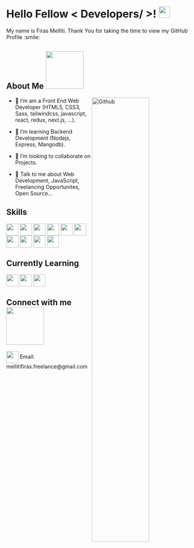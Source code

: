 <h1> Hello Fellow < Developers/ >! <img src = "https://raw.githubusercontent.com/MartinHeinz/MartinHeinz/master/wave.gif" width = 30px> </h1>
<p align='center'>
</p>


<div size='20px'>My name is Firas Melliti. Thank You for taking the time to view my GitHub Profile :smile: 
</div>

<h2> About Me <img src = "https://media0.giphy.com/media/KDDpcKigbfFpnejZs6/giphy.gif?cid=ecf05e47oy6f4zjs8g1qoiystc56cu7r9tb8a1fe76e05oty&rid=giphy.gif" width = 100px></h2>

<img width="55%" align="right" alt="Github" src="https://raw.githubusercontent.com/onimur/.github/master/.resources/git-header.svg" />


- 🔭 I’m am a Front End Web Developer (HTML5, CSS3, Sass, tailwindcss, javascript, react, redux, next.js, ...).

- 🌱 I’m learning Backend Development (Nodejs, Express, Mangodb).

- 👯 I’m looking to collaborate on Projects.

- 💬 Talk to me about Web Development, JavaScript, Freelancing Opportunites, Open Source...
  
<h2> Skills</h2>

<img width = '32px' align= 'center' src="https://raw.githubusercontent.com/rahulbanerjee26/githubAboutMeGenerator/main/icons/html.svg"/>  <img width = '32px' align= 'center' src="https://raw.githubusercontent.com/rahulbanerjee26/githubAboutMeGenerator/main/icons/css.svg"/>  <img width = '32px' align= 'center' src="https://raw.githubusercontent.com/rahulbanerjee26/githubAboutMeGenerator/main/icons/javascript.svg"/>  <img width = '32px' align= 'center' src="https://raw.githubusercontent.com/rahulbanerjee26/githubAboutMeGenerator/main/icons/tailwind.svg"/>  <img width = '32px' align= 'center' src="https://raw.githubusercontent.com/rahulbanerjee26/githubAboutMeGenerator/main/icons/reactjs.svg"/>  <img width = '32px' align= 'center' src="https://raw.githubusercontent.com/rahulbanerjee26/githubAboutMeGenerator/main/icons/redux.svg"/>  <img width = '32px' align= 'center' src="https://raw.githubusercontent.com/rahulbanerjee26/githubAboutMeGenerator/main/icons/git.svg"/>  <img width = '32px' align= 'center' src="https://raw.githubusercontent.com/rahulbanerjee26/githubAboutMeGenerator/main/icons/github.svg"/>  <img width = '32px' align= 'center' src="https://raw.githubusercontent.com/rahulbanerjee26/githubAboutMeGenerator/main/icons/linux.svg"/>  <img width = '32px' align= 'center' src="https://raw.githubusercontent.com/rahulbanerjee26/githubAboutMeGenerator/main/icons/photoshop.svg"/>
  
<h2>Currently Learning</h2>

<img width = '32px' align= 'center' src="https://raw.githubusercontent.com/rahulbanerjee26/githubAboutMeGenerator/main/icons/nodejs.svg"/>  <img width = '32px' align= 'center' src="https://raw.githubusercontent.com/rahulbanerjee26/githubAboutMeGenerator/main/icons/express.svg"/>  <img width = '32px' align= 'center' src="https://raw.githubusercontent.com/rahulbanerjee26/githubAboutMeGenerator/main/icons/python.svg"/>
  
<h2> Connect with me <img src='https://raw.githubusercontent.com/ShahriarShafin/ShahriarShafin/main/Assets/handshake.gif' width="100px"> </h2>
<!-- <a href = ''> <img width = '32px' align= 'center' src="https://raw.githubusercontent.com/rahulbanerjee26/githubAboutMeGenerator/main/icons/linked-in-alt.svg"/></a>  -->
<a href = 'https://www.twitter.com/firasmlt'> <img width = '32px' align= 'center' src="https://raw.githubusercontent.com/rahulbanerjee26/githubAboutMeGenerator/main/icons/twitter.svg"/></a> 
<!-- <a href = ''> <img width = '32px' align= 'center' src="https://raw.githubusercontent.com/rahulbanerjee26/githubAboutMeGenerator/main/icons/portfolio.png"/></a>  -->
Email: mellitifiras.freelance@gmail.com

